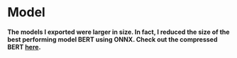 <h1>Model</h1>
<strong>The models I exported were larger in size. In fact, I reduced the size of the best performing model BERT using ONNX. Check out the compressed BERT <a href="https://drive.google.com/file/d/1jCh7p2E7cizee1PEmvKsV-_HrswzHGWO/view?usp=sharing">here</a>.</strong>